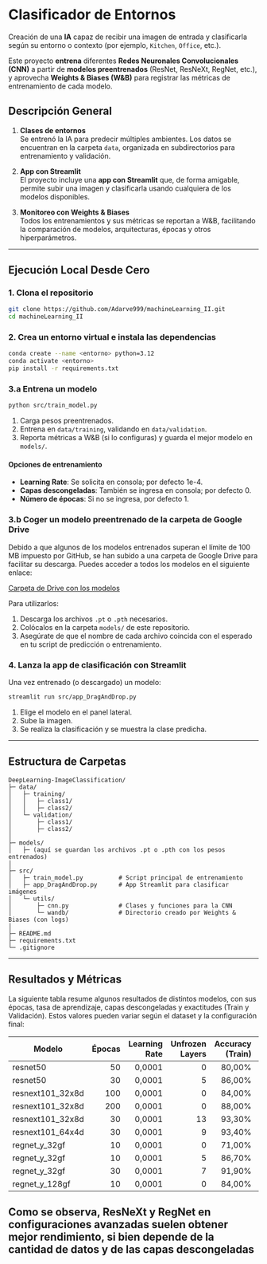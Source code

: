 # Clasificador de Entornos

Creación de una **IA** capaz de recibir una imagen de entrada y clasificarla según su entorno o contexto (por ejemplo, `Kitchen`, `Office`, etc.).  

Este proyecto **entrena** diferentes **Redes Neuronales Convolucionales (CNN)** a partir de **modelos preentrenados** (ResNet, ResNeXt, RegNet, etc.), y aprovecha **Weights & Biases (W&B)** para registrar las métricas de entrenamiento de cada modelo.

## Descripción General

1. **Clases de entornos**  
   Se entrenó la IA para predecir múltiples ambientes. Los datos se encuentran en la carpeta `data`, organizada en subdirectorios para entrenamiento y validación.

2. **App con Streamlit**  
   El proyecto incluye una **app con Streamlit** que, de forma amigable, permite subir una imagen y clasificarla usando cualquiera de los modelos disponibles.

3. **Monitoreo con Weights & Biases**  
   Todos los entrenamientos y sus métricas se reportan a W&B, facilitando la comparación de modelos, arquitecturas, épocas y otros hiperparámetros.

---

## Ejecución Local Desde Cero

### 1. Clona el repositorio

```bash
git clone https://github.com/Adarve999/machineLearning_II.git
cd machineLearning_II
```

### 2. Crea un entorno virtual e instala las dependencias

```bash
conda create --name <entorno> python=3.12
conda activate <entorno>
pip install -r requirements.txt
```

### 3.a Entrena un modelo

```bash
python src/train_model.py
```

1. Carga pesos preentrenados.
2. Entrena en `data/training`, validando en `data/validation`.
3. Reporta métricas a W&B (si lo configuras) y guarda el mejor modelo en `models/`.

#### Opciones de entrenamiento

- **Learning Rate**: Se solicita en consola; por defecto 1e-4.  
- **Capas descongeladas**: También se ingresa en consola; por defecto 0.  
- **Número de épocas**: Si no se ingresa, por defecto 1.

### 3.b Coger un modelo preentrenado de la carpeta de Google Drive

Debido a que algunos de los modelos entrenados superan el límite de 100 MB impuesto por GitHub, se han subido a una carpeta de Google Drive para facilitar su descarga. Puedes acceder a todos los modelos en el siguiente enlace:

[Carpeta de Drive con los modelos](https://drive.google.com/drive/folders/1-9ZGXn6zHftPIvnO7t1JfCHSlHR5p2DT?usp=sharing)

Para utilizarlos:

1. Descarga los archivos `.pt` o `.pth` necesarios.
2. Colócalos en la carpeta `models/` de este repositorio.
3. Asegúrate de que el nombre de cada archivo coincida con el esperado en tu script de predicción o entrenamiento.

### 4. Lanza la app de clasificación con Streamlit

Una vez entrenado (o descargado) un modelo:

```bash
streamlit run src/app_DragAndDrop.py
```

1. Elige el modelo en el panel lateral.  
2. Sube la imagen.  
3. Se realiza la clasificación y se muestra la clase predicha.

---

## Estructura de Carpetas

```
DeepLearning-ImageClassification/
├─ data/
│   ├─ training/
│   │   ├─ class1/
│   │   ├─ class2/
│   └─ validation/
│       ├─ class1/
│       ├─ class2/
│
├─ models/
│   ├─ (aquí se guardan los archivos .pt o .pth con los pesos entrenados)
│
├─ src/
│   ├─ train_model.py          # Script principal de entrenamiento
│   ├─ app_DragAndDrop.py      # App Streamlit para clasificar imágenes
│   └─ utils/
│       ├─ cnn.py              # Clases y funciones para la CNN
│       └─ wandb/              # Directorio creado por Weights & Biases (con logs)
│
├─ README.md
├─ requirements.txt
└─ .gitignore
```

---

## Resultados y Métricas

La siguiente tabla resume algunos resultados de distintos modelos, con sus épocas, tasa de aprendizaje, capas descongeladas y exactitudes (Train y Validación). Estos valores pueden variar según el dataset y la configuración final:

| Modelo              | Épocas | Learning Rate | Unfrozen Layers | Accuracy (Train) | Accuracy (Validación) |
|---------------------|-------:|--------------:|----------------:|-----------------:|-----------------------:|
| resnet50            |     50 | 0,0001        |               0 |           80,00% |                 80,00% |
| resnet50            |     30 | 0,0001        |               5 |           86,00% |                 87,00% |
| resnext101_32x8d    |    100 | 0,0001        |               0 |           84,00% |                 92,00% |
| resnext101_32x8d    |    200 | 0,0001        |               0 |           88,00% |                 92,30% |
| resnext101_32x8d    |     30 | 0,0001        |              13 |           93,30% |                 93,60% |
| resnext101_64x4d    |     30 | 0,0001        |               9 |           93,40% |                 94,20% |
| regnet_y_32gf       |     10 | 0,0001        |               0 |           71,00% |                 73,00% |
| regnet_y_32gf       |     10 | 0,0001        |               5 |           86,70% |                 94,70% |
| regnet_y_32gf       |     30 | 0,0001        |               7 |           91,90% |                 94,40% |
| regnet_y_128gf      |     10 | 0,0001        |               0 |           84,00% |                 73,00% |

Como se observa, **ResNeXt** y **RegNet** en configuraciones avanzadas suelen obtener mejor rendimiento, si bien depende de la cantidad de datos y de las capas descongeladas
---
